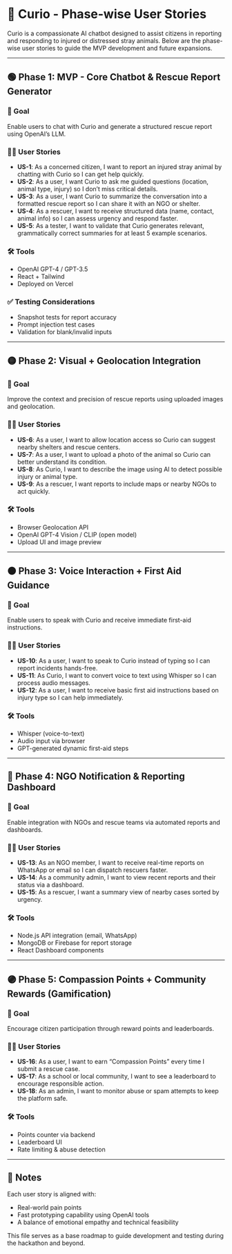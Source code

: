 # 🐾 Curio - Phase-wise User Stories

Curio is a compassionate AI chatbot designed to assist citizens in reporting and responding to injured or distressed stray animals. Below are the phase-wise user stories to guide the MVP development and future expansions.

---

## 🟢 Phase 1: MVP - Core Chatbot & Rescue Report Generator

### 🎯 Goal
Enable users to chat with Curio and generate a structured rescue report using OpenAI’s LLM.

### 🧑‍💻 User Stories

- **US-1**: As a concerned citizen, I want to report an injured stray animal by chatting with Curio so I can get help quickly.
- **US-2**: As a user, I want Curio to ask me guided questions (location, animal type, injury) so I don’t miss critical details.
- **US-3**: As a user, I want Curio to summarize the conversation into a formatted rescue report so I can share it with an NGO or shelter.
- **US-4**: As a rescuer, I want to receive structured data (name, contact, animal info) so I can assess urgency and respond faster.
- **US-5**: As a tester, I want to validate that Curio generates relevant, grammatically correct summaries for at least 5 example scenarios.

### 🛠️ Tools
- OpenAI GPT-4 / GPT-3.5
- React + Tailwind
- Deployed on Vercel

### ✅ Testing Considerations
- Snapshot tests for report accuracy
- Prompt injection test cases
- Validation for blank/invalid inputs

---

## 🟡 Phase 2: Visual + Geolocation Integration

### 🎯 Goal
Improve the context and precision of rescue reports using uploaded images and geolocation.

### 🧑‍💻 User Stories

- **US-6**: As a user, I want to allow location access so Curio can suggest nearby shelters and rescue centers.
- **US-7**: As a user, I want to upload a photo of the animal so Curio can better understand its condition.
- **US-8**: As Curio, I want to describe the image using AI to detect possible injury or animal type.
- **US-9**: As a rescuer, I want reports to include maps or nearby NGOs to act quickly.

### 🛠️ Tools
- Browser Geolocation API
- OpenAI GPT-4 Vision / CLIP (open model)
- Upload UI and image preview

---

## 🟠 Phase 3: Voice Interaction + First Aid Guidance

### 🎯 Goal
Enable users to speak with Curio and receive immediate first-aid instructions.

### 🧑‍💻 User Stories

- **US-10**: As a user, I want to speak to Curio instead of typing so I can report incidents hands-free.
- **US-11**: As Curio, I want to convert voice to text using Whisper so I can process audio messages.
- **US-12**: As a user, I want to receive basic first aid instructions based on injury type so I can help immediately.

### 🛠️ Tools
- Whisper (voice-to-text)
- Audio input via browser
- GPT-generated dynamic first-aid steps

---

## 🔵 Phase 4: NGO Notification & Reporting Dashboard

### 🎯 Goal
Enable integration with NGOs and rescue teams via automated reports and dashboards.

### 🧑‍💻 User Stories

- **US-13**: As an NGO member, I want to receive real-time reports on WhatsApp or email so I can dispatch rescuers faster.
- **US-14**: As a community admin, I want to view recent reports and their status via a dashboard.
- **US-15**: As a rescuer, I want a summary view of nearby cases sorted by urgency.

### 🛠️ Tools
- Node.js API integration (email, WhatsApp)
- MongoDB or Firebase for report storage
- React Dashboard components

---

## 🟣 Phase 5: Compassion Points + Community Rewards (Gamification)

### 🎯 Goal
Encourage citizen participation through reward points and leaderboards.

### 🧑‍💻 User Stories

- **US-16**: As a user, I want to earn “Compassion Points” every time I submit a rescue case.
- **US-17**: As a school or local community, I want to see a leaderboard to encourage responsible action.
- **US-18**: As an admin, I want to monitor abuse or spam attempts to keep the platform safe.

### 🛠️ Tools
- Points counter via backend
- Leaderboard UI
- Rate limiting & abuse detection

---

## 📝 Notes

Each user story is aligned with:
- Real-world pain points
- Fast prototyping capability using OpenAI tools
- A balance of emotional empathy and technical feasibility

This file serves as a base roadmap to guide development and testing during the hackathon and beyond.

